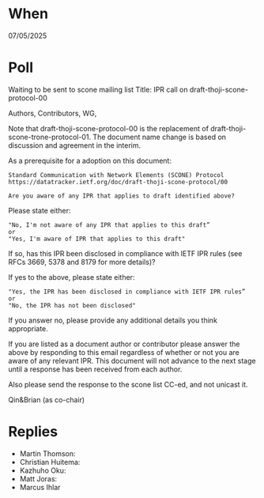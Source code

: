 # When

07/05/2025

# Poll

Waiting to be sent to scone mailing list
Title: IPR call on draft-thoji-scone-protocol-00

 Authors, Contributors, WG,
 
 Note that draft-thoji-scone-protocol-00 is the replacement of draft-thoji-scone-trone-protocol-01.
 The document name change is based on discussion and agreement in the interim.
 
 As a prerequisite for a adoption on this document:
 
 	Standard Communication with Network Elements (SCONE) Protocol
 	https://datatracker.ietf.org/doc/draft-thoji-scone-protocol/00
 
 	Are you aware of any IPR that applies to draft identified above?
 
 Please state either:
 
 	"No, I'm not aware of any IPR that applies to this draft”
 	or
 	"Yes, I'm aware of IPR that applies to this draft"
 
 If so, has this IPR been disclosed in compliance with IETF IPR rules
 (see RFCs 3669, 5378 and 8179 for more details)?
 
 If yes to the above, please state either:
 
 	"Yes, the IPR has been disclosed in compliance with IETF IPR rules”
 	or
 	"No, the IPR has not been disclosed"
 
 If you answer no, please provide any additional details you think
 appropriate.
 
 If you are listed as a document author or contributor please answer the
 above by responding to this email regardless of whether or not you are
 aware of any relevant IPR. This document will not advance to the next
 stage until a response has been received from each author.
 
 Also please send the response to the scone list CC-ed, and not unicast it.
 
 
  Qin&Brian (as co-chair)

# Replies

* Martin Thomson: 
* Christian Huitema: 
* Kazhuho Oku:
* Matt Joras:
* Marcus Ihlar
